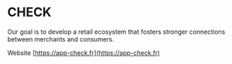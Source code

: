 # CHECK

Our goal is to develop a retail ecosystem that fosters stronger connections between merchants and consumers.

Website
[https://app-check.fr](https://app-check.fr)
